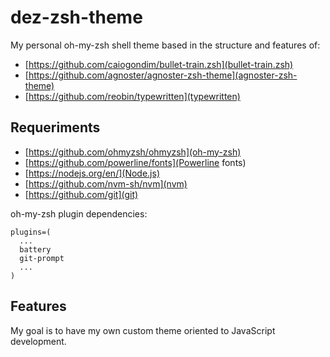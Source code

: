 # dez-zsh-theme

My personal oh-my-zsh shell theme based in the structure and features of:
- [https://github.com/caiogondim/bullet-train.zsh](bullet-train.zsh)
- [https://github.com/agnoster/agnoster-zsh-theme](agnoster-zsh-theme)
- [https://github.com/reobin/typewritten](typewritten)

## Requeriments
- [https://github.com/ohmyzsh/ohmyzsh](oh-my-zsh)
- [https://github.com/powerline/fonts](Powerline fonts)
- [https://nodejs.org/en/](Node.js) 
- [https://github.com/nvm-sh/nvm](nvm)
- [https://github.com/git](git)


oh-my-zsh plugin dependencies:
```
plugins=(
  ...
  battery
  git-prompt
  ...
)
```


## Features

My goal is to have my own custom theme oriented to JavaScript development.
